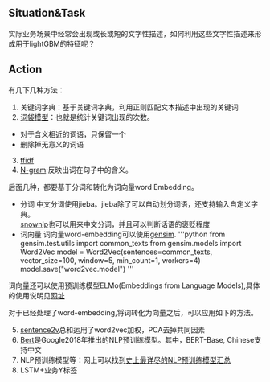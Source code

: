 ## Situation&Task
实际业务场景中经常会出现或长或短的文字性描述，如何利用这些文字性描述来形成用于lightGBM的特征呢？
## Action
有几下几种方法：
1. 关键词字典：基于关键词字典，利用正则匹配文本描述中出现的关键词
2. [词袋模型](https://www.cnblogs.com/HuZihu/p/9576794.html)：也就是统计关键词出现的次数。
- 对于含义相近的词语，只保留一个
- 删除掉无意义的词语
3. [tfidf](https://www.cnblogs.com/HuZihu/p/9576794.html)
4. [N-gram](https://zhuanlan.zhihu.com/p/32829048):反映出词在句子中的含义。  

后面几种，都要基于分词和转化为词向量word Embedding。</br>
- 分词
中文分词使用jieba。jieba除了可以自动划分词语，还支持输入自定义字典。</br>
[snownlp](https://github.com/isnowfy/snownlp)也可以用来中文分词，并且可以判断话语的褒贬程度</br>
- 词向量
词向量word-embedding可以使用[gensim](https://radimrehurek.com/gensim/models/word2vec.html).
'''python
    from gensim.test.utils import common_texts
    from gensim.models import Word2Vec
    model = Word2Vec(sentences=common_texts, vector_size=100, window=5, min_count=1, workers=4)
    model.save("word2vec.model")
'''

词向量还可以使用预训练模型ELMo(Embeddings from Language Models),具体的使用说明见[网址](https://www.analyticsvidhya.com/blog/2019/03/learn-to-use-elmo-to-extract-features-from-text/?utm_source=blog&utm_medium=top-pretrained-models-nlp-article)

对于已经处理了word-embedding,将词转化为向量之后，可以应用如下的方法。

5. [sentence2v](https://blog.csdn.net/promisejia/article/details/88364569)总和运用了word2vec加权，PCA去掉共同因素
6. [Bert](https://blog.csdn.net/jiaowoshouzi/article/details/89073944)是Google2018年推出的NLP预训练模型。其中，BERT-Base, Chinese支持中文
7. NLP预训练模型等：网上可以找到[史上最详尽的NLP预训练模型汇总](https://zhuanlan.zhihu.com/p/62760251)
8. LSTM+业务Y标签


